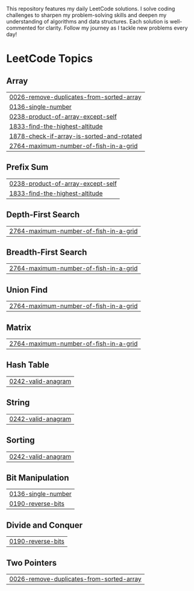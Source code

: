 
This repository features my daily LeetCode solutions. I solve coding challenges to sharpen my problem-solving skills and deepen my understanding of algorithms and data structures. Each solution is well-commented for clarity. Follow my journey as I tackle new problems every day!

<!---LeetCode Topics Start-->
# LeetCode Topics
## Array
|  |
| ------- |
| [0026-remove-duplicates-from-sorted-array](https://github.com/Karthikk29/Solved-LeetCode/tree/master/0026-remove-duplicates-from-sorted-array) |
| [0136-single-number](https://github.com/Karthikk29/Solved-LeetCode/tree/master/0136-single-number) |
| [0238-product-of-array-except-self](https://github.com/Karthikk29/Solved-LeetCode/tree/master/0238-product-of-array-except-self) |
| [1833-find-the-highest-altitude](https://github.com/Karthikk29/Solved-LeetCode/tree/master/1833-find-the-highest-altitude) |
| [1878-check-if-array-is-sorted-and-rotated](https://github.com/Karthikk29/Solved-LeetCode/tree/master/1878-check-if-array-is-sorted-and-rotated) |
| [2764-maximum-number-of-fish-in-a-grid](https://github.com/Karthikk29/Solved-LeetCode/tree/master/2764-maximum-number-of-fish-in-a-grid) |
## Prefix Sum
|  |
| ------- |
| [0238-product-of-array-except-self](https://github.com/Karthikk29/Solved-LeetCode/tree/master/0238-product-of-array-except-self) |
| [1833-find-the-highest-altitude](https://github.com/Karthikk29/Solved-LeetCode/tree/master/1833-find-the-highest-altitude) |
## Depth-First Search
|  |
| ------- |
| [2764-maximum-number-of-fish-in-a-grid](https://github.com/Karthikk29/Solved-LeetCode/tree/master/2764-maximum-number-of-fish-in-a-grid) |
## Breadth-First Search
|  |
| ------- |
| [2764-maximum-number-of-fish-in-a-grid](https://github.com/Karthikk29/Solved-LeetCode/tree/master/2764-maximum-number-of-fish-in-a-grid) |
## Union Find
|  |
| ------- |
| [2764-maximum-number-of-fish-in-a-grid](https://github.com/Karthikk29/Solved-LeetCode/tree/master/2764-maximum-number-of-fish-in-a-grid) |
## Matrix
|  |
| ------- |
| [2764-maximum-number-of-fish-in-a-grid](https://github.com/Karthikk29/Solved-LeetCode/tree/master/2764-maximum-number-of-fish-in-a-grid) |
## Hash Table
|  |
| ------- |
| [0242-valid-anagram](https://github.com/Karthikk29/Solved-LeetCode/tree/master/0242-valid-anagram) |
## String
|  |
| ------- |
| [0242-valid-anagram](https://github.com/Karthikk29/Solved-LeetCode/tree/master/0242-valid-anagram) |
## Sorting
|  |
| ------- |
| [0242-valid-anagram](https://github.com/Karthikk29/Solved-LeetCode/tree/master/0242-valid-anagram) |
## Bit Manipulation
|  |
| ------- |
| [0136-single-number](https://github.com/Karthikk29/Solved-LeetCode/tree/master/0136-single-number) |
| [0190-reverse-bits](https://github.com/Karthikk29/Solved-LeetCode/tree/master/0190-reverse-bits) |
## Divide and Conquer
|  |
| ------- |
| [0190-reverse-bits](https://github.com/Karthikk29/Solved-LeetCode/tree/master/0190-reverse-bits) |
## Two Pointers
|  |
| ------- |
| [0026-remove-duplicates-from-sorted-array](https://github.com/Karthikk29/Solved-LeetCode/tree/master/0026-remove-duplicates-from-sorted-array) |
<!---LeetCode Topics End-->